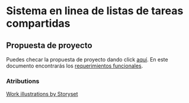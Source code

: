 # Sistema en linea de listas de tareas compartidas

## Propuesta de proyecto
Puedes checar la propuesta de proyecto dando click [aquí](./project-proposal.md). En este documento encontrarás los [requerimientos funcionales](./project-proposal.md#requerimientos-funcionales).


### Atributions
<a href="https://storyset.com/work">Work illustrations by Storyset</a>